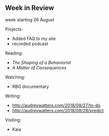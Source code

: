 ## Week in Review

week starting 26 August

Projects:
* Added FAQ to my site
* recorded podcast

Reading:
* *The Shaping of a Behaviorist*
* *A Matter of Consequences*

Watching:
* RBG documentary

Writing:
* http://audreywatters.com/2018/08/27/to-do
* http://audreywatters.com/2018/08/28/predict

Visiting:
* Kaia

